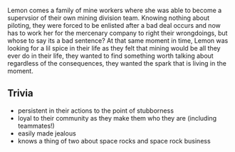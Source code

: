 Lemon comes a family of  mine workers where she was able to become a supervsior of their own mining division team. Knowing nothing about piloting, they were forced to be enlisted after a bad deal occurs and now has to work her for the mercenary company to right their wrongdoings, but whose to say its a bad sentence? At that same moment in time, Lemon was looking for a lil spice in their life as they felt that mining would be all they ever do in their life, they wanted to find something worth talking about regardless of the consequences, they wanted the spark that is living in the moment. 

## Trivia

* persistent in their actions to the point of stubborness
* loyal to their community as they make them who they are (including teammates!)
* easily made jealous
* knows a thing of two about space rocks and space rock business